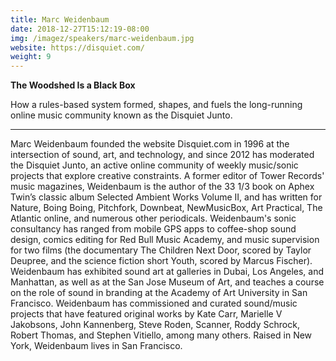 ```yaml
---
title: Marc Weidenbaum
date: 2018-12-27T15:12:19-08:00
img: /imagez/speakers/marc-weidenbaum.jpg
website: https://disquiet.com/
weight: 9
---
```


**The Woodshed Is a Black Box**

How a rules-based system formed, shapes, and fuels the long-running online music community known as the Disquiet Junto.

<hr>

Marc Weidenbaum founded the website Disquiet.com in 1996 at the intersection of sound, art, and technology, and since 2012 has moderated the Disquiet Junto, an active online community of weekly music/sonic projects that explore creative constraints. A former editor of Tower Records' music magazines, Weidenbaum is the author of the 33 1/3 book on Aphex Twin’s classic album Selected Ambient Works Volume II, and has written for Nature, Boing Boing, Pitchfork, Downbeat, NewMusicBox, Art Practical, The Atlantic online, and numerous other periodicals. Weidenbaum's sonic consultancy has ranged from mobile GPS apps to coffee-shop sound design, comics editing for Red Bull Music Academy, and music supervision for two films (the documentary The Children Next Door, scored by Taylor Deupree, and the science fiction short Youth, scored by Marcus Fischer). Weidenbaum has exhibited sound art at galleries in Dubai, Los Angeles, and Manhattan, as well as at the San Jose Museum of Art, and teaches a course on the role of sound in branding at the Academy of Art University in San Francisco. Weidenbaum has commissioned and curated sound/music projects that have featured original works by Kate Carr, Marielle V Jakobsons, John Kannenberg, Steve Roden, Scanner, Roddy Schrock, Robert Thomas, and Stephen Vitiello, among many others. Raised in New York, Weidenbaum lives in San Francisco.
